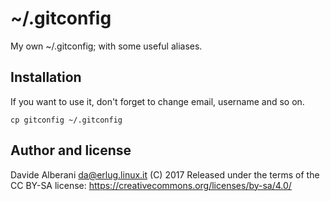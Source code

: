 # ~/.gitconfig

My own ~/.gitconfig; with some useful aliases.

## Installation

If you want to use it, don't forget to change email, username and so on.

    cp gitconfig ~/.gitconfig

## Author and license

Davide Alberani <da@erlug.linux.it> (C) 2017
Released under the terms of the CC BY-SA license: https://creativecommons.org/licenses/by-sa/4.0/

